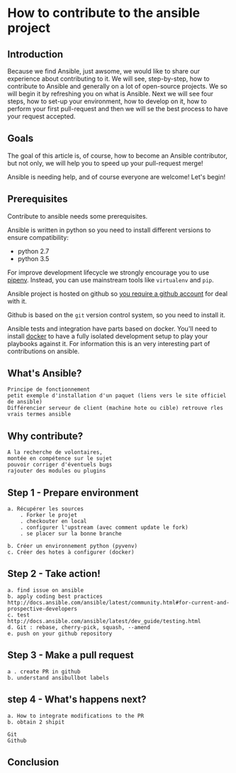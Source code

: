 # How to contribute to the ansible project

## Introduction

Because we find Ansible, just awsome, we would like to share our experience about contributing to it. 
We will see, step-by-step, how to contribute to Ansible and generally on a lot of open-source projects. 
We so will begin it by refreshing you on what is Ansible. 
Next we will see four steps, how to set-up your environment, how to develop on it, how to perform your first pull-request and then we will se the best process to have your request accepted. 

## Goals

The goal of this article is, of course, how to become an Ansible contributor, but not only, we will help you to speed up your pull-request merge! 

Ansible is needing help, and of course everyone are welcome! Let's begin!

## Prerequisites
Contribute to ansible needs some prerequisites.

Ansible is written in python so you need to install different versions to ensure compatibility:
- python 2.7
- python 3.5

For improve development lifecycle we strongly encourage you to use [pipenv](https://github.com/kennethreitz/pipenv).
Instead, you can use mainstream tools like `virtualenv` and `pip`.

Ansible project is hosted on github so [you require a github account](https://github.com/) for deal with it.

Github is based on the `git` version control system, so you need to install it.

Ansible tests and integration have parts based on docker.
You'll need to install [docker](https://www.docker.com/) to have a fully isolated development setup to play your playbooks against it.
For information this is an very interesting part of contributions on ansible.

## What's Ansible?
    Principe de fonctionnement
    petit exemple d'installation d'un paquet (liens vers le site officiel de ansible)
    Différencier serveur de client (machine hote ou cible) retrouve rles vrais termes ansible

## Why contribute?

    A la recherche de volontaires,
    montée en compétence sur le sujet
    pouvoir corriger d'éventuels bugs
    rajouter des modules ou plugins

## Step 1 - Prepare environment
    a. Récupérer les sources
        . Forker le projet
        . checkouter en local
        . configurer l'upstream (avec comment update le fork)
        . se placer sur la bonne branche

    b. Créer un environnement python (pyvenv)
    c. Créer des hotes à configurer (docker)

## Step 2 - Take action!
    a. find issue on ansible
    b. apply coding best practices
    http://docs.ansible.com/ansible/latest/community.html#for-current-and-prospective-developers
    c. test
    http://docs.ansible.com/ansible/latest/dev_guide/testing.html
    d. Git : rebase, cherry-pick, squash, --amend
    e. push on your github repository

## Step 3 - Make a pull request
    a . create PR in github
    b. understand ansibullbot labels

## step 4 - What's happens next?
    a. How to integrate modifications to the PR
    b. obtain 2 shipit

    Git
    Github

## Conclusion
